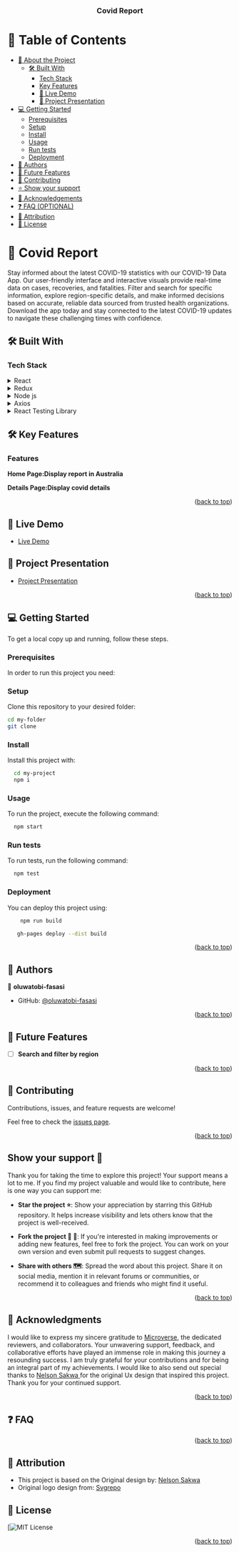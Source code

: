 <a name="readme-top"></a>

<div align="center">

  <h3><b>Covid Report</b></h3>

</div>

<!-- TABLE OF CONTENTS -->

# 📗 Table of Contents

- [📖 About the Project](#about-project)
  - [🛠 Built With](#built-with)
    - [Tech Stack](#tech-stack)
    - [Key Features](#key-features)
    - [🚀 Live Demo](#live-demo)
    - [🚀 Project Presentation](#project-presentation)
- [💻 Getting Started](#getting-started)
  - [Prerequisites](#prerequisites)
  - [Setup](#setup)
  - [Install](#install)
  - [Usage](#usage)
  - [Run tests](#run-tests)
  - [Deployment](#deployment)
- [👥 Authors](#authors)
- [🔭 Future Features](#future-features)
- [🤝 Contributing](#contributing)
- [⭐️ Show your support](#support)
- [🙏 Acknowledgements](#acknowledgements)
- [❓ FAQ (OPTIONAL)](#faq)
- [📝 Attribution](#attribution)
- [📝 License](#license)

<!-- PROJECT DESCRIPTION -->

# 📖 Covid Report <a name="about-project"></a>

Stay informed about the latest COVID-19 statistics with our COVID-19 Data App. Our user-friendly interface and interactive visuals provide real-time data on cases, recoveries, and fatalities. Filter and search for specific information, explore region-specific details, and make informed decisions based on accurate, reliable data sourced from trusted health organizations. Download the app today and stay connected to the latest COVID-19 updates to navigate these challenging times with confidence.

## 🛠 Built With <a name="built-with"></a>

### Tech Stack <a name="tech-stack"></a>

<details>
  <summary>React</summary>
  <ul>
    <li><a href="https://react.dev/">React.js</a></li>
  </ul>
</details>

<details>
  <summary>Redux</summary>
  <ul>
    <li><a href="https://redux.js.org/">Redux-toolkit</a></li>
  </ul>
</details>

<details>
  <summary>Node js</summary>
  <ul>
    <li><a href="https://nodejs.org/en">Redux-toolkit</a></li>
  </ul>
</details>

<details>
  <summary>Axios</summary>
  <ul>
    <li><a href="https://axios-http.com/">Axios</a></li>
  </ul>
</details>
 <details>
  <summary>React Testing Library</summary>
  <ul>
    <li><a href="https://testing-library.com/docs/react-testing-library/intro/">React Bootstrap</a></li>
  </ul>
</details>

<!-- Features -->

## 🛠 Key Features <a name="key-features"></a>

### Features <a name="key-features"></a>

**Home Page:Display report in Australia**
<br />

**Details Page:Display covid details**

<p align="right">
(<a href="#readme-top">back to top</a>)</p>

<!-- LIVE DEMO -->

## 🚀 Live Demo <a name="live-demo"></a>

- [Live Demo]()

## 🚀 Project Presentation <a name="project-presentation"></a>

- [Project Presentation ]()

<p align="right">(<a href="#readme-top">back to top</a>)</p>

<!-- GETTING STARTED -->

## 💻 Getting Started <a name="getting-started"></a>

To get a local copy up and running, follow these steps.

### Prerequisites

In order to run this project you need:

### Setup

Clone this repository to your desired folder:

```sh
cd my-folder
git clone
```

### Install

Install this project with:

```sh
  cd my-project
  npm i
```

### Usage

To run the project, execute the following command:

```sh
  npm start
```

### Run tests

To run tests, run the following command:

```sh
  npm test
```

### Deployment

You can deploy this project using:

```sh
    npm run build
```

```sh
   gh-pages deploy --dist build
```

<p align="right">(<a href="#readme-top">back to top</a>)</p>

<!-- AUTHORS -->

## 👥 Authors <a name="authors"></a>

👤 **oluwatobi-fasasi**

- GitHub: [@oluwatobi-fasasi](https://github.com/oluwatobi-fasasi)

<p align="right">(<a href="#readme-top">back to top</a>)</p>

<!-- FUTURE FEATURES -->

## 🔭 Future Features <a name="future-features"></a>

- [ ] **Search and filter by region**

<p align="right">(<a href="#readme-top">back to top</a>)</p>

<!-- CONTRIBUTING -->

## 🤝 Contributing <a name="contributing"></a>

Contributions, issues, and feature requests are welcome!

Feel free to check the [issues page](https://github.com/RileyManda/Air-quality/issues).

<p align="right">(<a href="#readme-top">back to top</a>)</p>

<!-- SUPPORT -->

<!-- SUPPORT -->

## <b>Show your support 🌟</b><a name="support"></a>

Thank you for taking the time to explore this project! Your support means a lot to me. If you find my project valuable and would like to contribute, here is one way you can support me:

- <b>Star the project ⭐️</b>: Show your appreciation by starring this GitHub repository. It helps increase visibility and lets others know that the project is well-received.

- <b>Fork the project 🍴 🎣</b>: If you're interested in making improvements or adding new features, feel free to fork the project. You can work on your own version and even submit pull requests to suggest changes.

- <b>Share with others 🗺️</b>: Spread the word about this project. Share it on social media, mention it in relevant forums or communities, or recommend it to colleagues and friends who might find it useful.

<p align="right">(<a href="#readme-top">back to top</a>)</p>

<!-- ACKNOWLEDGEMENTS -->

## 🙏 Acknowledgments <a name="acknowledgements"></a>

I would like to express my sincere gratitude to [Microverse](https://github.com/microverseinc), the dedicated reviewers, and collaborators. Your unwavering support, feedback, and collaborative efforts have played an immense role in making this journey a resounding success. I am truly grateful for your contributions and for being an integral part of my achievements.
I would like to also send out special thanks to [Nelson Sakwa
](<https://www.behance.net/gallery/31579789/Ballhead-App-(Free-PSDs)>) for the original Ux design that inspired this project.
Thank you for your continued support.

<p align="right">(<a href="#readme-top">back to top</a>)</p>

<!-- FAQ (optional) -->

## ❓ FAQ <a name="faq"></a>

<p align="right">(<a href="#readme-top">back to top</a>)</p>

<!-- ATTRIBUTION -->

## 👥 Attribution <a name="attribution"></a>

- This project is based on the Original design by: [Nelson Sakwa
  ](<https://www.behance.net/gallery/31579789/Ballhead-App-(Free-PSDs)>)
- Original logo design from: [Svgrepo](https://www.svgrepo.com/)

<!-- LICENSE -->

## 📝 License <a name="license"></a>

[![MIT License](https://github.com/oluwatobi-fasasi/canada-covid19-records/blob/day-1/LICENSE)

<p align="right">(<a href="#readme-top">back to top</a>)</p>
